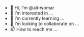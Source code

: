 - 👋 Hi, I’m @ali-womar
- 👀 I’m interested in ...
- 🌱 I’m currently learning ...
- 💞️ I’m looking to collaborate on ...
- 📫 How to reach me ...

<!---
ali-womar/ali-womar is a ✨ special ✨ repository because its `README.md` (this file) appears on your GitHub profile.
You can click the Preview link to take a look at your changes.
--->
